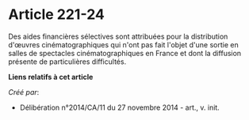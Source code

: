 # Article 221-24

Des aides financières sélectives sont attribuées pour la distribution d'œuvres cinématographiques qui n'ont pas fait l'objet
d'une sortie en salles de spectacles cinématographiques en France et dont la diffusion présente de particulières difficultés.

**Liens relatifs à cet article**

_Créé par_:

  - Délibération n°2014/CA/11 du 27 novembre 2014 - art., v. init.
